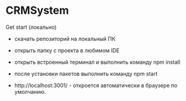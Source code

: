 # CRMSystem

Get start (локально)

* скачать репозиторий на локальный ПК

* открыть папку с проекта в любимом IDE

* открыть встроенный терминал и выполнить команду npm install

* после установки пакетов выполнить команду npm start

* http://localhost:3001/ - откроется автоматически в браузере по умолчанию.
